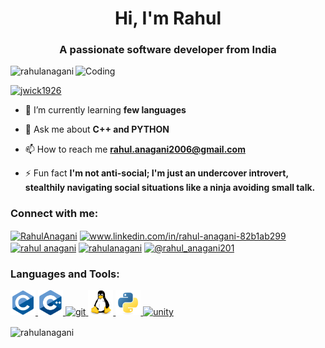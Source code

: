 <h1 align="center">Hi, I'm Rahul</h1>
<h3 align="center">A passionate software developer from India</h3>
<img align="right" alt="Coding" width="400" src="https://cdn.dribbble.com/users/1162077/screenshots/3848914/media/7ed7d5ca074b48b328150e5a231e8d1f.gif">
<p align="left"> <img src="https://komarev.com/ghpvc/?username=rahulanagani&label=Profile%20views&color=0e75b6&style=flat" alt="rahulanagani" /> </p>

<p align="left"> <a href="https://twitter.com/jwick1926" target="blank"><img src="https://img.shields.io/twitter/follow/jwick1926?logo=twitter&style=for-the-badge" alt="jwick1926" /></a> </p>

- 🌱 I’m currently learning **few languages**

- 💬 Ask me about **C++ and PYTHON**

- 📫 How to reach me **rahul.anagani2006@gmail.com**

- ⚡ Fun fact  **I'm not anti-social; I'm just an undercover introvert, stealthily navigating social situations like a ninja avoiding small talk.**

<h3 align="left">Connect with me:</h3>
<p align="left">
<a href="https://x.com/RahulAnagani" target="blank"><img align="center" src="https://raw.githubusercontent.com/rahuldkjain/github-profile-readme-generator/master/src/images/icons/Social/twitter.svg" alt="RahulAnagani" height="30" width="40" /></a>
<a href="www.linkedin.com/in/rahul-anagani-82b1ab299" target="blank"><img align="center" src="https://raw.githubusercontent.com/rahuldkjain/github-profile-readme-generator/master/src/images/icons/Social/linked-in-alt.svg" alt="www.linkedin.com/in/rahul-anagani-82b1ab299" height="30" width="40" /></a>
<a href="https://www.facebook.com/rahul.anagani.5" target="blank"><img align="center" src="https://raw.githubusercontent.com/rahuldkjain/github-profile-readme-generator/master/src/images/icons/Social/facebook.svg" alt="rahul anagani" height="30" width="40" /></a>
<a href="https://instagram.com/rahulanagani" target="blank"><img align="center" src="https://raw.githubusercontent.com/rahuldkjain/github-profile-readme-generator/master/src/images/icons/Social/instagram.svg" alt="rahulanagani" height="30" width="40" /></a>
<a href="https://www.hackerrank.com/profile/rahul_anagani201" target="blank"><img align="center" src="https://raw.githubusercontent.com/rahuldkjain/github-profile-readme-generator/master/src/images/icons/Social/hackerrank.svg" alt="@rahul_anagani201" height="30" width="40" /></a>
</p>

<h3 align="left">Languages and Tools:</h3>
<p align="left"> <a href="https://www.cprogramming.com/" target="_blank" rel="noreferrer"> <img src="https://raw.githubusercontent.com/devicons/devicon/master/icons/c/c-original.svg" alt="c" width="40" height="40"/> </a> <a href="https://www.w3schools.com/cpp/" target="_blank" rel="noreferrer"> <img src="https://raw.githubusercontent.com/devicons/devicon/master/icons/cplusplus/cplusplus-original.svg" alt="cplusplus" width="40" height="40"/> </a> <a href="https://git-scm.com/" target="_blank" rel="noreferrer"> <img src="https://www.vectorlogo.zone/logos/git-scm/git-scm-icon.svg" alt="git" width="40" height="40"/> </a> <a href="https://www.linux.org/" target="_blank" rel="noreferrer"> <img src="https://raw.githubusercontent.com/devicons/devicon/master/icons/linux/linux-original.svg" alt="linux" width="40" height="40"/> </a> <a href="https://www.python.org" target="_blank" rel="noreferrer"> <img src="https://raw.githubusercontent.com/devicons/devicon/master/icons/python/python-original.svg" alt="python" width="40" height="40"/> </a> <a href="https://unity.com/" target="_blank" rel="noreferrer"> <img src="https://www.vectorlogo.zone/logos/unity3d/unity3d-icon.svg" alt="unity" width="40" height="40"/> </a> </p>

<p><img align="center" src="https://github-readme-stats.vercel.app/api/top-langs?username=rahulanagani&show_icons=true&locale=en&layout=compact" alt="rahulanagani" /></p> 
